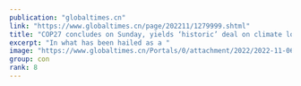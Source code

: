 ```yaml
---
publication: "globaltimes.cn"
link: "https://www.globaltimes.cn/page/202211/1279999.shtml"
title: "COP27 concludes on Sunday, yields ‘historic’ deal on climate loss and damage  "
excerpt: "In what has been hailed as a "
image: "https://www.globaltimes.cn/Portals/0/attachment/2022/2022-11-06/8f25207c-64e3-4e1d-bfd1-ba3da6750b77_s.jpeg"
group: con
rank: 8
---
```

